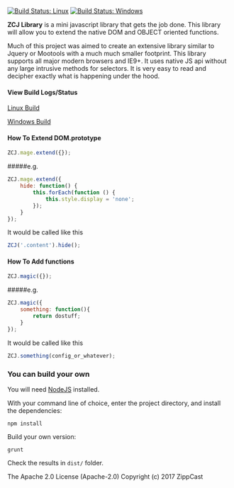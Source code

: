 [![Build Status: Linux](https://travis-ci.org/ZippCast/JS-Framework.svg?branch=master)](https://travis-ci.org/ZippCast/JS-Framework) [![Build Status: Windows](https://ci.appveyor.com/api/projects/status/o6h1hhr4ifog9dvk?svg=true)](https://ci.appveyor.com/project/LGprodigy/js-framework/branch/master)

**ZCJ Library** is a mini javascript library that gets the job done. This library will allow you to extend the native DOM and OBJECT oriented functions.

Much of this project was aimed to create an extensive library similar to Jquery or Mootools with a much much smaller footprint. This library supports all major modern browsers and IE9+. It uses native JS api without any large intrusive methods for selectors. It is very easy to read and decipher exactly what is happening under the hood.

#### View Build Logs/Status
[Linux Build](https://travis-ci.org/ZippCast/JS-Framework)

[Windows Build](https://ci.appveyor.com/project/LGprodigy/js-framework/branch/master)


#### How To Extend DOM.prototype
```javascript
ZCJ.mage.extend({});
```
#####e.g.
```javascript
ZCJ.mage.extend({
	hide: function() {
		this.forEach(function () {
			this.style.display = 'none';
		});
	}
});
```
It would be called like this
```javascript
ZCJ('.content').hide();
```

#### How To Add functions
```javascript
ZCJ.magic({});
```
#####e.g.
```javascript
ZCJ.magic({
	something: function(){
		return dostuff;
	}
});
```
It would be called like this
```javascript
ZCJ.something(config_or_whatever);
```


### You can build your own

You will need [NodeJS](https://nodejs.org/en/) installed.

With your command line of choice, enter the project directory, and install the dependencies:

`npm install`

Build your own version:

`grunt`

Check the results in `dist/` folder.




The Apache 2.0 License (Apache-2.0)
Copyright (c) 2017 ZippCast
